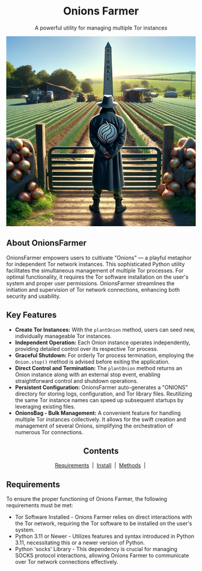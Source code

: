 <div id="intro" align="center">
  <h1 align="center">Onions Farmer</h1>
  <p>A powerful utility for managing multiple Tor instances</p>
  <img src="img/f1.png" alt="OnionFarmer Intro">
</div>
<div id="description">
  <h2>About OnionsFarmer</h2>
  <p>OnionsFarmer empowers users to cultivate "Onions" — a playful metaphor for independent Tor network instances. This sophisticated Python utility facilitates the simultaneous management of multiple Tor processes. For optimal functionality, it requires the Tor software installation on the user's system and proper user permissions. OnionsFarmer streamlines the initiation and supervision of Tor network connections, enhancing both security and usability.</p>
  <h2>Key Features</h2>
  <ul>
    <li><strong>Create Tor Instances:</strong> With the <code>plantOnion</code> method, users can seed new, individually manageable Tor instances.</li>
    <li><strong>Independent Operation:</strong> Each Onion instance operates independently, providing detailed control over its respective Tor process.</li>
    <li><strong>Graceful Shutdown:</strong> For orderly Tor process termination, employing the <code>Onion.stop()</code> method is advised before exiting the application.</li>
    <li><strong>Direct Control and Termination:</strong> The <code>plantOnion</code> method returns an Onion instance along with an external stop event, enabling straightforward control and shutdown operations.</li>
    <li><strong>Persistent Configuration:</strong> OnionsFarmer auto-generates a "ONIONS" directory for storing logs, configuration, and Tor library files. Reutilizing the same Tor instance names can speed up subsequent startups by leveraging existing files.</li>
    <li><strong>OnionsBag - Bulk Management:</strong> A convenient feature for handling multiple Tor instances collectively. It allows for the swift creation and management of several Onions, simplifying the orchestration of numerous Tor connections.</li>
  </ul>
</div>

<div id="toc">
  <h2 align="center">Contents</h2>
  <div align="center">
    <a href="#req">Requirements</a> &nbsp;|&nbsp;
    <a href="#Whatis">Install</a>  &nbsp;|&nbsp;
    <a href="#How_works">Methods</a>  &nbsp;|&nbsp;
    <br/>
  </div>
</div>

<div id="requirements">
    <h2>Requirements</h2>
    <p>To ensure the proper functioning of Onions Farmer, the following requirements must be met:</p>
    <ul>
        <li>Tor Software Installed - Onions Farmer relies on direct interactions with the Tor network, requiring the Tor software to be installed on the user's system.</li>
        <li>Python 3.11 or Newer - Utilizes features and syntax introduced in Python 3.11, necessitating this or a newer version of Python.</li>
        <li>Python 'socks' Library - This dependency is crucial for managing SOCKS protocol interactions, allowing Onions Farmer to communicate over Tor network connections effectively.</li>
    </ul>
</div>


